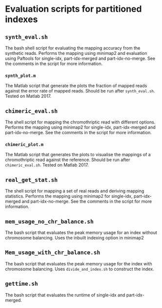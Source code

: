 # Evaluation scripts for partitioned indexes

## `synth_eval.sh`

The bash shell script for evaluating the mapping accuracy from the synthetic reads.
Performs the mapping using minimap2 and evaluation using Paftools for 
single-idx, part-idx-merged and part-idx-no-merge.
See the comments in  the script for more information.

### `synth_plot.m`
The Matlab script that generate the plots the fraction of mapped reads against the error rate of mapped reads. 
Should be run after `synth_eval.sh`. Tested on Matlab 2017. 

## `chimeric_eval.sh`
The shell script for mapping the chromothriptic read with different options.
Performs the mapping using minimap2 for single-idx, part-idx-merged and part-idx-no-merge.
See the comments in  the script for more information.

### `chimeric_plot.m`
The Matlab script that generates the plots to visualise the mappings of a chromothriptic read against the reference.
Should be run after `chimeric_eval.sh`. Tested on Matlab 2017. 

## `real_get_stat.sh`
The shell script for mapping a set of real reads and deriving mapping statistics.
Performs the mapping using minimap2 for single-idx, part-idx-merged and part-idx-no-merge.
See the comments in  the script for more information.

## `mem_usage_no_chr_balance.sh`
The bash script that evaluates the peak memory usage for an index without chromosome balancing.
Uses the inbuilt indexing option in minimap2 

## `Mem_usage_with_chr_balance.sh`
The bash script that evaluates the peak memory usage for the index with chromosome balancing.
Uses `divide_and_index.sh` to construct the index.

## `gettime.sh`
The bash script that evaluates the runtime of single-idx and part-idx-merged.
